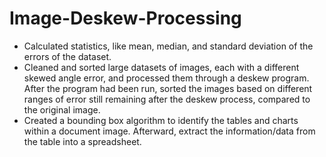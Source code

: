 # Image-Deskew-Processing

- Calculated statistics, like mean, median, and standard deviation of the errors of the dataset.
- Cleaned and sorted large datasets of images, each with a different skewed angle error, and processed them through a deskew program. After the program had been run, sorted the images based on different ranges of error still remaining after the deskew process, compared to the original image.
- Created a bounding box algorithm to identify the tables and charts within a document image. Afterward, extract the information/data from the table into a spreadsheet.
